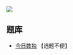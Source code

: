 ![](https://cn.sudoku.today/pic/03/quadruple/62606_346888.png)

## 题库
- [今日数独](https://cn.sudoku.today/g-quadruple-sudoku/) 【选题不便】